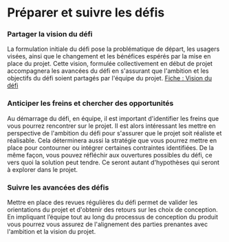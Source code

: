 # Préparer et suivre les défis


### Partager la vision du défi

La formulation initiale du défi pose la problématique de départ, les usagers visées, ainsi que le changement et les bénéfices espérés par la mise en place du projet.
Cette vision, formulée collectivement en début de projet accompagnera les avancées du défi en s'assurant que l'ambition et les objectifs du défi soient partagés par l'équipe du projet.
[Fiche : Vision du défi](https://github.com/entrepreneur-interet-general/eig-link/blob/master/docs/EIG_VisionDefi.pdf)

### Anticiper les freins et chercher des opportunités

Au démarrage du défi, en équipe, il est important d'identifier les freins que vous pourrez rencontrer sur le projet. Il est alors intéressant les mettre en perspective de l'ambition du défi pour s'assurer que le projet soit réaliste et réalisable. Cela déterminera aussi la stratégie que vous pourrez mettre en place pour contourner ou intégrer certaines contraintes identifiées.
De la même façon, vous pouvez réfléchir aux ouvertures possibles du défi, ce vers quoi la solution peut tendre. Ce seront autant d'hypothèses qui seront à explorer dans le projet.


### Suivre les avancées des défis

Mettre en place des revues régulières du défi permet de valider les orientations du projet et d'obtenir des retours sur les choix de conception.
En impliquant l’équipe tout au long du processus de conception du produit vous pourrez vous assurez de l'alignement des parties prenantes avec l'ambition et la vision du projet.
